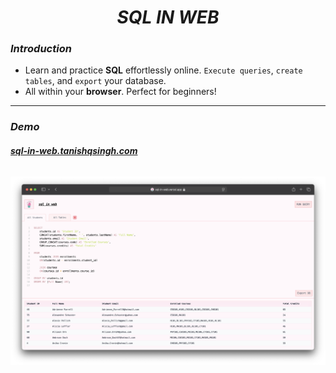 <h1 align="center"><i>SQL IN WEB</i></h1>

### **_Introduction_**
- Learn and practice **SQL** effortlessly online. `Execute queries`, `create tables`, and `export` your database.
- All within your **browser**. Perfect for beginners!

---

### **_Demo_**
###### [_**sql-in-web.tanishqsingh.com**_](https://sql-in-web.tanishqsingh.com/)

<img alt="example mac" src="./public/example-mac.png" />
